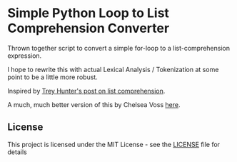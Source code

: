 # Simple Python Loop to List Comprehension Converter

Thrown together script to convert a simple for-loop to a list-comprehension expression.

I hope to rewrite this with actual Lexical Analysis / Tokenization at some point
to be a little more robust.

Inspired by [Trey Hunter's post on list comprehension](https://treyhunner.com/2015/12/python-list-comprehensions-now-in-color/).

A much, much better version of this by Chelsea Voss [here](https://onelinepy.herokuapp.com/).

## License
This project is licensed under the MIT License - see the [LICENSE](LICENSE) file for details
